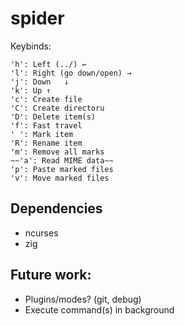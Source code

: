 # spider

Keybinds:

```
'h': Left (../) ←
'l': Right (go down/open) →
'j': Down	↓
'k': Up ↑
'c': Create file
'C': Create directoru
'D': Delete item(s)
'f': Fast travel
' ': Mark item
'R': Rename item
'm': Remove all marks
~~'a': Read MIME data~~
'p': Paste marked files
'v': Move marked files
```

## Dependencies

* ncurses
* zig

## Future work:

* Plugins/modes? (git, debug)
* Execute command(s) in background
